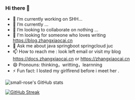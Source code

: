 ### Hi there 👋

<!--
**small-rose/small-rose** is a ✨ _special_ ✨ repository because its `README.md` (this file) appears on your GitHub profile.

Here are some ideas to get you started:
-->

- 🔭 I’m currently working on SHH...
- 🌱 I’m currently ...
- 👯 I’m looking to collaborate on nothing ...
- 🤔 I'm looking for someone who loves writing https://blog.zhangxiaocai.cn
- 💬 Ask me about java springboot springcloud juc
- 📫 How to reach me : look left email or visit my blog https://docs.zhangxiaocai.cn or https://zhangxiaocai.cn 
- 😄 Pronouns: thinking，writting，learnning
- ⚡ Fun fact: I losted my girlfirend before i meet her .

![small-rose's GitHub stats](https://github-readme-stats.vercel.app/api?username=small-rose&show_icons=true)

[![GitHub Streak](https://github-readme-streak-stats.herokuapp.com/?user=small-rose)](https://git.io/streak-stats)

